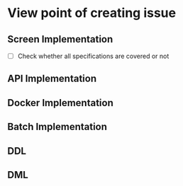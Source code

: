 # View point of creating issue

## Screen Implementation

- [ ] Check whether all specifications are covered or not


## API Implementation



## Docker Implementation


## Batch Implementation


## DDL


## DML


 